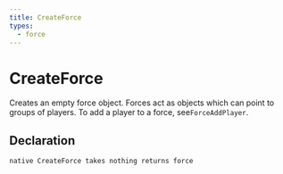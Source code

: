```yaml
---
title: CreateForce
types:
  - force
---
```


# CreateForce
Creates an empty force object. Forces act as objects which can point to groups of players. To add a player to a force, see`ForceAddPlayer`.

## Declaration

```jass
native CreateForce takes nothing returns force
```
